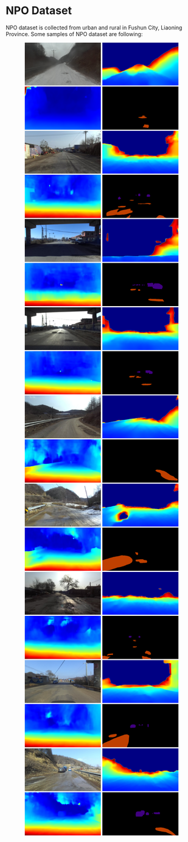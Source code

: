 # NPO Dataset

NPO dataset is collected from urban and rural in Fushun City, Liaoning Province.
Some samples of NPO dataset are following:

<div align=center>
<img src="samples/left/left000164.png" width="200px"/> <img src="samples/depth/depth000164.png" width="200px"/> <img src="samples/disparity/depth000164.png" width="200px"/> <img src="samples/label/label000164.png" width="200px"/>
<img src="samples/left/left000394.png" width="200px"/> <img src="samples/depth/depth000394.png" width="200px"/> <img src="samples/disparity/depth000394.png" width="200px"/> <img src="samples/label/label000394.png" width="200px"/>
<img src="samples/left/left001179.png" width="200px"/> <img src="samples/depth/depth001179.png" width="200px"/> <img src="samples/disparity/depth001179.png" width="200px"/> <img src="samples/label/label001179.png" width="200px"/>
<img src="samples/left/left003171.png" width="200px"/> <img src="samples/depth/depth003171.png" width="200px"/> <img src="samples/disparity/depth003171.png" width="200px"/> <img src="samples/label/label003171.png" width="200px"/>
<img src="samples/left/left001787.png" width="200px"/> <img src="samples/depth/depth001787.png" width="200px"/> <img src="samples/disparity/depth001787.png" width="200px"/> <img src="samples/label/label001787.png" width="200px"/>
<img src="samples/left/left002119.png" width="200px"/> <img src="samples/depth/depth002119.png" width="200px"/> <img src="samples/disparity/depth002119.png" width="200px"/> <img src="samples/label/label002119.png" width="200px"/>
<img src="samples/left/left002648.png" width="200px"/> <img src="samples/depth/depth002648.png" width="200px"/> <img src="samples/disparity/depth002648.png" width="200px"/> <img src="samples/label/label002648.png" width="200px"/>
<img src="samples/left/left003708.png" width="200px"/> <img src="samples/depth/depth003708.png" width="200px"/> <img src="samples/disparity/depth003708.png" width="200px"/> <img src="samples/label/label003708.png" width="200px"/>
<img src="samples/left/left004364.png" width="200px"/> <img src="samples/depth/depth004364.png" width="200px"/> <img src="samples/disparity/depth004364.png" width="200px"/> <img src="samples/label/label004364.png" width="200px"/>
</div>
